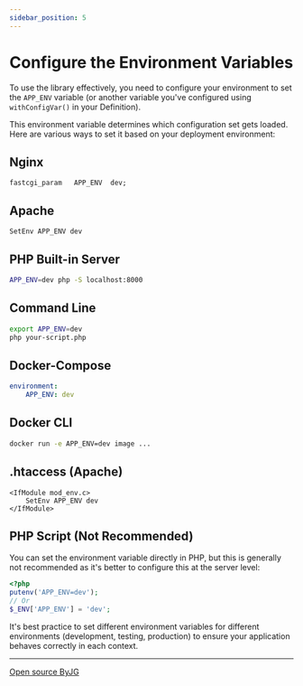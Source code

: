 ```yaml
---
sidebar_position: 5
---
```


# Configure the Environment Variables

To use the library effectively, you need to configure your environment to set the `APP_ENV` variable (or another variable you've configured using `withConfigVar()` in your Definition).

This environment variable determines which configuration set gets loaded. Here are various ways to set it based on your deployment environment:

## Nginx

```text
fastcgi_param   APP_ENV  dev;
```

## Apache

```text
SetEnv APP_ENV dev
```

## PHP Built-in Server

```bash
APP_ENV=dev php -S localhost:8000
```

## Command Line

```bash
export APP_ENV=dev
php your-script.php
```

## Docker-Compose

```yaml
environment:
    APP_ENV: dev
```

## Docker CLI

```bash
docker run -e APP_ENV=dev image ...
```

## .htaccess (Apache)

```text
<IfModule mod_env.c>
    SetEnv APP_ENV dev
</IfModule>
```

## PHP Script (Not Recommended)

You can set the environment variable directly in PHP, but this is generally not recommended as it's better to configure this at the server level:

```php
<?php
putenv('APP_ENV=dev');
// Or
$_ENV['APP_ENV'] = 'dev';
```

It's best practice to set different environment variables for different environments (development, testing, production) to ensure your application behaves correctly in each context.

----
[Open source ByJG](http://opensource.byjg.com)
